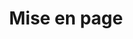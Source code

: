 ---
title: Mise en page
eleventyNavigation:
  key: shortcutsLayoutFR
  title: Mise en page
  locale: fr
  parent: shortcutsFR
  order: 2
permalink: false
layout: 'layouts/base.njk'
---
